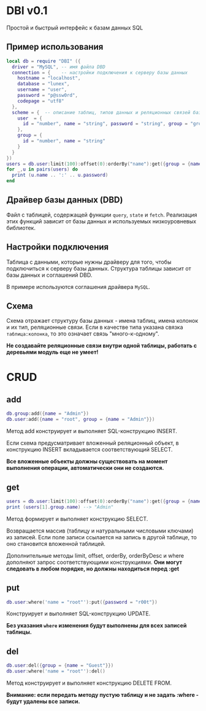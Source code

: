 # DBI v0.1

Простой и быстрый интерфейс к базам данных SQL

## Пример использования

````lua
local db = require "DBI" ({
  driver = "MySQL", -- имя файла DBD
  connection = {    -- настройки подключения к серверу базы данных
    hostname = "localhost",
    database = "lunex",
    username = "user",
    password = "p@ssw0rd",
    codepage = "utf8"
  },
  scheme = {  -- описание таблиц, типов данных и реляционных связей базы данных        
    user  = {               
      id = "number", name = "string", password = "string", group = "group:id"
    },
    group = {
      id = "number", name = "string"
    }
  }
})
users = db.user:limit(100):offset(0):orderBy("name"):get({group = {name = "Admin"}})
for _,u in pairs(users) do
  print (u.name .. ':' .. u.password)
end
````
## Драйвер базы данных (DBD)

Файл с таблицей, содержащей функции `query`, `state` и `fetch`. 
Реализация этих функций зависит от базы данных и используемых низкоуровневых библиотек.

## Настройки подключения

Таблица с данными, которые нужны драйверу для того, чтобы подключиться к серверу базы данных.  Структура таблицы зависит от базы данных и соглашений DBD. 

В примере используются соглашения драйвера `MySQL`.

## Схема

Схема отражает структуру базы данных - имена таблиц, имена колонок и их тип, реляционные связи. Если в качестве типа указана связка `таблица:колонка`, то это означает связь "много-к-одному".

**Не создавайте реляционные связи внутри одной таблицы, работать с деревьями модуль еще не умеет!**

# CRUD

## add

````lua
db.group:add({name = "Admin"})
db.user:add({name = "root", group = {name = "Admin"}})
````
Метод add конструирует и выполняет SQL-конструкцию INSERT. 

Если схема предусматривает вложенный реляционный объект, в конструкцию INSERT вкладывается соответствующий SELECT. 

**Все вложенные объекты должны существовать на момент выполнения операции, автоматически они не создаются.**

## get

````lua
users = db.user:limit(100):offset(0):orderBy("name"):get({group = {name = "Admin"}})
print (users[1].group.name) --> "Admin"
````
Метод формирует и выполняет конструкцию SELECT.

Возвращается массив (таблицу и натуральными числовыми ключами) из записей. Если поле записи ссылается на запись в другой таблице, то оно становится вложенной таблицей.

Дополнительные методы limit, offset, orderBy, orderByDesc и where дополняют запрос соответствующими конструкциями. **Они могут следовать в любом порядке, но должны находиться перед :get**

## put

````lua
db.user:where('name = "root"'):put({password = "r00t"})
````
Конструирует и выполняет SQL-конструкцию UPDATE.

**Без указания `where` изменения будут выполнены для всех записей таблицы.**

## del

````lua
db.user:del({group = {name = "Guest"}}) 
db.user:where('name = "root"'):del()
````
Метод конструирует и выполняет конструкцию DELETE FROM. 

**Внимание: если передать методу пустую таблицу и не задать :where - будут удалены все записи.**
